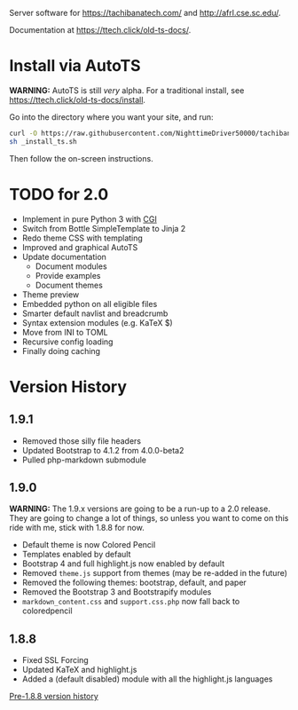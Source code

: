 Server software for <https://tachibanatech.com/> and <http://afrl.cse.sc.edu/>.

Documentation at <https://ttech.click/old-ts-docs/>.

# Install via AutoTS

**WARNING:** AutoTS is still *very* alpha. For a traditional install, see
<https://ttech.click/old-ts-docs/install>.

Go into the directory where you want your site, and run:

```bash
curl -O https://raw.githubusercontent.com/NighttimeDriver50000/tachibanasite/master/_install_ts.sh
sh _install_ts.sh
```

Then follow the on-screen instructions.

# TODO for 2.0

-   Implement in pure Python 3 with [CGI][]
-   Switch from Bottle SimpleTemplate to Jinja 2
-   Redo theme CSS with templating
-   Improved and graphical AutoTS
-   Update documentation
    -   Document modules
    -   Provide examples
    -   Document themes
-   Theme preview
-   Embedded python on all eligible files
-   Smarter default navlist and breadcrumb
-   Syntax extension modules (e.g. KaTeX &dollar;)
-   Move from INI to TOML
-   Recursive config loading
-   Finally doing caching

[CGI]: https://help.dreamhost.com/hc/en-us/articles/217297307-CGI-overview

# Version History

## 1.9.1

-   Removed those silly file headers
-   Updated Bootstrap to 4.1.2 from 4.0.0-beta2
-   Pulled php-markdown submodule

## 1.9.0

**WARNING:** The 1.9.x versions are going to be a run-up to a 2.0 release. They
are going to change a lot of things, so unless you want to come on this ride
with me, stick with 1.8.8 for now.

-   Default theme is now Colored Pencil
-   Templates enabled by default
-   Bootstrap 4 and full highlight.js now enabled by default
-   Removed `theme.js` support from themes (may be re-added in the future)
-   Removed the following themes: bootstrap, default, and paper
-   Removed the Bootstrap 3 and Bootstrapify modules
-   `markdown_content.css` and `support.css.php` now fall back to coloredpencil

## 1.8.8

-   Fixed SSL Forcing
-   Updated KaTeX and highlight.js
-   Added a (default disabled) module with all the highlight.js languages

[Pre-1.8.8 version history](oldchanges.markdown)
